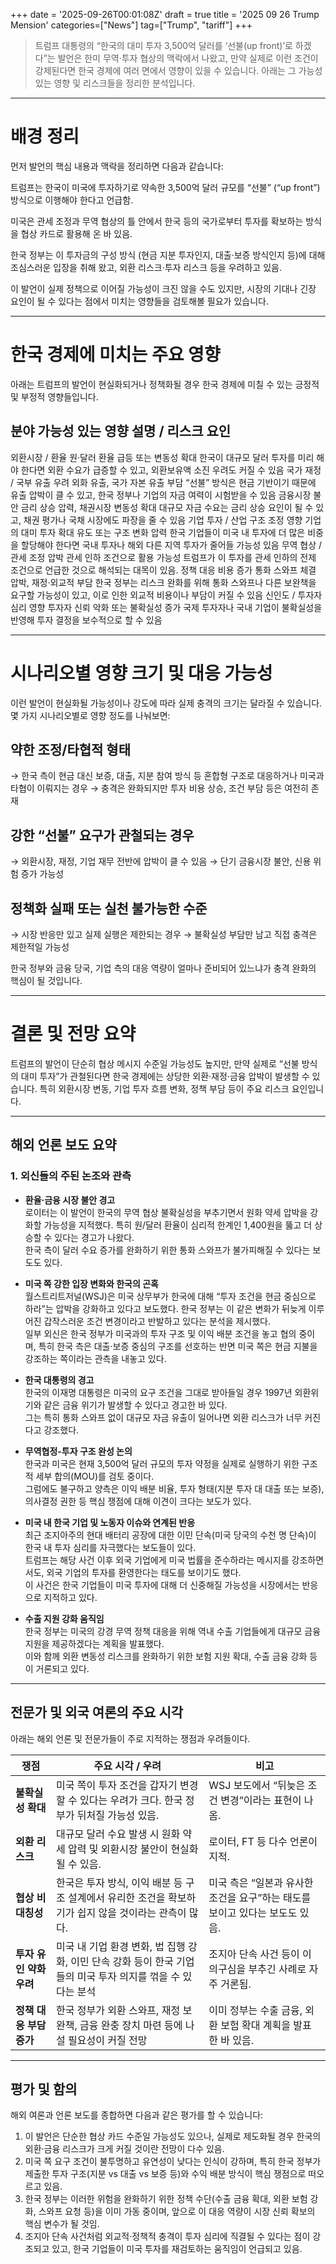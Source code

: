 +++
date = '2025-09-26T00:01:08Z'
draft = true
title = '2025 09 26 Trump Mension'
categories=["News"]
tag=["Trump", "tariff"]
+++

> 트럼프 대통령의 “한국의 대미 투자 3,500억 달러를 ‘선불(up front)’로 하겠다”는 발언은 한미 무역·투자 협상의 맥락에서 나왔고, 만약 실제로 이런 조건이 강제된다면 한국 경제에 여러 면에서 영향이 있을 수 있습니다. 아래는 그 가능성 있는 영향 및 리스크들을 정리한 분석입니다.

---

# 배경 정리

먼저 발언의 핵심 내용과 맥락을 정리하면 다음과 같습니다:

트럼프는 한국이 미국에 투자하기로 약속한 3,500억 달러 규모를 “선불” (“up front”) 방식으로 이행해야 한다고 언급함. 

미국은 관세 조정과 무역 협상의 틀 안에서 한국 등의 국가로부터 투자를 확보하는 방식을 협상 카드로 활용해 온 바 있음. 

한국 정부는 이 투자금의 구성 방식 (현금 지분 투자인지, 대출·보증 방식인지 등)에 대해 조심스러운 입장을 취해 왔고, 외환 리스크·투자 리스크 등을 우려하고 있음. 


이 발언이 실제 정책으로 이어질 가능성이 크진 않을 수도 있지만, 시장의 기대나 긴장 요인이 될 수 있다는 점에서 미치는 영향들을 검토해볼 필요가 있습니다.


---

# 한국 경제에 미치는 주요 영향

아래는 트럼프의 발언이 현실화되거나 정책화될 경우 한국 경제에 미칠 수 있는 긍정적 및 부정적 영향들입니다.

## 분야	가능성 있는 영향	설명 / 리스크 요인

외환시장 / 환율	원·달러 환율 급등 또는 변동성 확대	한국이 대규모 달러 투자를 미리 해야 한다면 외환 수요가 급증할 수 있고, 외환보유액 소진 우려도 커질 수 있음
국가 재정 / 국부 유출 우려	외화 유출, 국가 자본 유출 부담	“선불” 방식은 현금 기반이기 때문에 유출 압박이 클 수 있고, 한국 정부나 기업의 자금 여력이 시험받을 수 있음
금융시장 불안	금리 상승 압력, 채권시장 변동성 확대	대규모 자금 수요는 금리 상승 요인이 될 수 있고, 채권 평가나 국채 시장에도 파장을 줄 수 있음
기업 투자 / 산업 구조 조정 영향	기업의 대미 투자 확대 유도 또는 구조 변화 압력	한국 기업들이 미국 내 투자에 더 많은 비중을 할당해야 한다면 국내 투자나 해외 다른 지역 투자가 줄어들 가능성 있음
무역 협상 / 관세 조정 압박	관세 인하 조건으로 활용 가능성	트럼프가 이 투자를 관세 인하의 전제 조건으로 언급한 것으로 해석되는 대목이 있음. 
정책 대응 비용 증가	통화 스와프 체결 압박, 재정·외교적 부담	한국 정부는 리스크 완화를 위해 통화 스와프나 다른 보완책을 요구할 가능성이 있고, 이로 인한 외교적 비용이나 부담이 커질 수 있음 
신인도 / 투자자 심리 영향	투자자 신뢰 악화 또는 불확실성 증가	국제 투자자나 국내 기업이 불확실성을 반영해 투자 결정을 보수적으로 할 수 있음



---

# 시나리오별 영향 크기 및 대응 가능성

이런 발언이 현실화될 가능성이나 강도에 따라 실제 충격의 크기는 달라질 수 있습니다. 몇 가지 시나리오별로 영향 정도를 나눠보면:

## 약한 조정/타협적 형태
→ 한국 측이 현금 대신 보증, 대출, 지분 참여 방식 등 혼합형 구조로 대응하거나 미국과 타협이 이뤄지는 경우
→ 충격은 완화되지만 투자 비용 상승, 조건 부담 등은 여전히 존재

## 강한 “선불” 요구가 관철되는 경우
→ 외환시장, 재정, 기업 재무 전반에 압박이 클 수 있음
→ 단기 금융시장 불안, 신용 위험 증가 가능성

## 정책화 실패 또는 실천 불가능한 수준
→ 시장 반응만 있고 실제 실행은 제한되는 경우
→ 불확실성 부담만 남고 직접 충격은 제한적일 가능성


한국 정부와 금융 당국, 기업 측의 대응 역량이 얼마나 준비되어 있느냐가 충격 완화의 핵심이 될 것입니다.


---

# 결론 및 전망 요약

트럼프의 발언이 단순히 협상 메시지 수준일 가능성도 높지만, 만약 실제로 “선불 방식의 대미 투자”가 관철된다면 한국 경제에는 상당한 외환·재정·금융 압박이 발생할 수 있습니다. 특히 외환시장 변동, 기업 투자 흐름 변화, 정책 부담 등이 주요 리스크 요인입니다.

---

## 해외 언론 보도 요약

### 1. 외신들의 주된 논조와 관측

- **환율·금융 시장 불안 경고**  
    로이터는 이 발언이 한국의 무역 협상 불확실성을 부추기면서 원화 약세 압박을 강화할 가능성을 지적했다. 특히 원/달러 환율이 심리적 한계인 1,400원을 뚫고 더 상승할 수 있다는 경고가 나왔다.  
    한국 측이 달러 수요 증가를 완화하기 위한 통화 스와프가 불가피해질 수 있다는 보도도 있다.
    
- **미국 쪽 강한 입장 변화와 한국의 곤혹**  
    월스트리트저널(WSJ)은 미국 상무부가 한국에 대해 “투자 조건을 현금 중심으로 하라”는 압박을 강화하고 있다고 보도했다. 한국 정부는 이 같은 변화가 뒤늦게 이루어진 갑작스러운 조건 변경이라고 반발하고 있다는 분석을 제시했다.  
    일부 외신은 한국 정부가 미국과의 투자 구조 및 이익 배분 조건을 놓고 협의 중이며, 특히 한국 측은 대출·보증 중심의 구조를 선호하는 반면 미국 쪽은 현금 지불을 강조하는 쪽이라는 관측을 내놓고 있다.
    
- **한국 대통령의 경고**  
    한국의 이재명 대통령은 미국의 요구 조건을 그대로 받아들일 경우 1997년 외환위기와 같은 금융 위기가 발생할 수 있다고 경고한 바 있다.  
    그는 특히 통화 스와프 없이 대규모 자금 유출이 일어나면 외환 리스크가 너무 커진다고 강조했다.
    
- **무역협정-투자 구조 완성 논의**  
    한국과 미국은 현재 3,500억 달러 규모의 투자 약정을 실제로 실행하기 위한 구조적 세부 합의(MOU)를 검토 중이다.  
    그럼에도 불구하고 양측은 이익 배분 비율, 투자 형태(지분 투자 대 대출 또는 보증), 의사결정 권한 등 핵심 쟁점에 대해 이견이 크다는 보도가 있다.
    
- **미국 내 한국 기업 및 노동자 이슈와 연계된 반응**  
    최근 조지아주의 현대 배터리 공장에 대한 이민 단속(미국 당국의 수천 명 단속)이 한국 내 투자 심리를 자극했다는 보도들이 있다.  
    트럼프는 해당 사건 이후 외국 기업에게 미국 법률을 준수하라는 메시지를 강조하면서도, 외국 기업의 투자를 환영한다는 태도를 보이기도 했다.  
    이 사건은 한국 기업들이 미국 투자에 대해 더 신중해질 가능성을 시장에서는 반응으로 지적하고 있다.
    
- **수출 지원 강화 움직임**  
    한국 정부는 미국의 강경 무역 정책 대응을 위해 역내 수출 기업들에게 대규모 금융 지원을 제공하겠다는 계획을 발표했다.  
    이와 함께 외환 변동성 리스크를 완화하기 위한 보험 지원 확대, 수출 금융 강화 등이 거론되고 있다.
    

---

## 전문가 및 외국 여론의 주요 시각

아래는 해외 언론 및 전문가들이 주로 지적하는 쟁점과 우려들이다.

|쟁점|주요 시각 / 우려|비고|
|---|---|---|
|**불확실성 확대**|미국 쪽이 투자 조건을 갑자기 변경할 수 있다는 우려가 크다. 한국 정부가 뒤처질 가능성 있음.|WSJ 보도에서 “뒤늦은 조건 변경”이라는 표현이 나옴.|
|**외환 리스크**|대규모 달러 수요 발생 시 원화 약세 압력 및 외환시장 불안이 현실화될 수 있음.|로이터, FT 등 다수 언론이 지적.|
|**협상 비대칭성**|한국은 투자 방식, 이익 배분 등 구조 설계에서 유리한 조건을 확보하기가 쉽지 않을 것이라는 관측이 많다.|미국 측은 “일본과 유사한 조건을 요구”하는 태도를 보이고 있다는 보도도 있음.|
|**투자 유인 약화 우려**|미국 내 기업 환경 변화, 법 집행 강화, 이민 단속 강화 등이 한국 기업들의 미국 투자 의지를 꺾을 수 있다는 분석|조지아 단속 사건 등이 이 의구심을 부추긴 사례로 자주 거론됨.|
|**정책 대응 부담 증가**|한국 정부가 외환 스와프, 재정 보완책, 금융 완충 장치 마련 등에 나설 필요성이 커질 전망|이미 정부는 수출 금융, 외환 보험 확대 계획을 발표한 바 있음.|

---

## 평가 및 함의

해외 여론과 언론 보도를 종합하면 다음과 같은 평가를 할 수 있습니다:

1. 이 발언은 단순한 협상 카드 수준일 가능성도 있으나, 실제로 제도화될 경우 한국의 외환·금융 리스크가 크게 커질 것이란 전망이 다수 있음.
2. 미국 쪽 요구 조건이 불투명하고 유연성이 낮다는 인식이 강하며, 특히 한국 정부가 제출한 투자 구조(지분 vs 대출 vs 보증 등)와 수익 배분 방식이 핵심 쟁점으로 떠오르고 있음.
3. 한국 정부는 이러한 위험을 완화하기 위한 정책 수단(수출 금융 확대, 외환 보험 강화, 스와프 요청 등)을 이미 가동 중이며, 앞으로 이 대응 역량이 시장 신뢰 확보의 핵심 변수가 될 것임.
4. 조지아 단속 사건처럼 외교적·정책적 충격이 투자 심리에 직결될 수 있다는 점이 강조되고 있고, 한국 기업들이 미국 투자를 재검토하는 움직임이 언급되고 있음.

